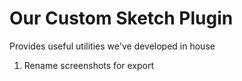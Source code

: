# Our Custom Sketch Plugin

Provides useful utilities we've developed in house

1. Rename screenshots for export
